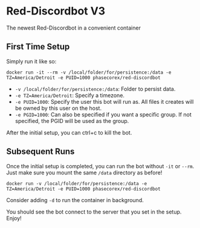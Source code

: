 # Red-Discordbot V3
The newest Red-Discordbot in a convenient container

## First Time Setup
Simply run it like so:
```
docker run -it --rm -v /local/folder/for/persistence:/data -e TZ=America/Detroit -e PUID=1000 phasecorex/red-discordbot
```
- `-v /local/folder/for/persistence:/data`: Folder to persist data.
- `-e TZ=America/Detroit`: Specify a timezone.
- `-e PUID=1000`: Specify the user this bot will run as. All files it creates will be owned by this user on the host.
- `-e PGID=1000`: Can also be specified if you want a specific group. If not specified, the PGID will be used as the group.

After the initial setup, you can ctrl+c to kill the bot.

## Subsequent Runs
Once the initial setup is completed, you can run the bot without `-it` or `--rm`. Just make sure you mount the same `/data` directory as before!
```
docker run -v /local/folder/for/persistence:/data -e TZ=America/Detroit -e PUID=1000 phasecorex/red-discordbot
```
Consider adding `-d` to run the container in background.

You should see the bot connect to the server that you set in the setup.
Enjoy!
